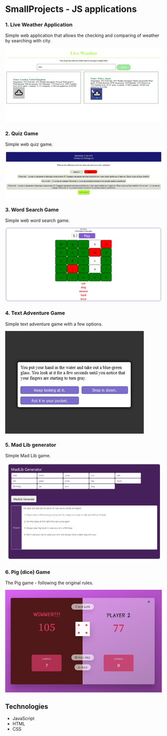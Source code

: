 # SmallProjects - JS applications

### 1. Live Weather Application
Simple web application that allows the checking and comparing of weather by searching with city.

![](https://github.com/VeronikaIvancheva/SmallProjects/blob/main/JS%20Apps/WeatherApp/weatherApp.jpg)

### 2. Quiz Game
Simple web quiz game.

![](https://github.com/VeronikaIvancheva/SmallProjects/blob/main/JS%20Apps/QuizApp/QuizGame.jpg)

### 3. Word Search Game
Simple web word search game.

![](https://github.com/VeronikaIvancheva/SmallProjects/blob/main/JS%20Apps/WordSearch/WordSearch.jpg)

### 4. Text Adventure Game
Simple text adventure game with a few options.

![](https://github.com/VeronikaIvancheva/SmallProjects/blob/main/JS%20Apps/TextAdventure/TextAdventure.jpg)

### 5. Mad Lib generator
Simple Mad Lib game.

![](https://github.com/VeronikaIvancheva/SmallProjects/blob/main/JS%20Apps/MadLibs/MadLibs.jpg)

### 6. Pig (dice) Game
The Pig game - following the original rules.

![](https://github.com/VeronikaIvancheva/SmallProjects/blob/main/JS%20Apps/PigDiceGame/PigGame.jpg)


## Technologies
* JavaScript
* HTML
* CSS
